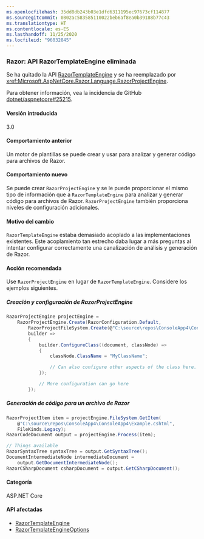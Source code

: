 ```yaml
---
ms.openlocfilehash: 35dd8db243b03e1dfd6311195ec97673cf114877
ms.sourcegitcommit: 0802ac583585110022beb6af8ea0b39188b77c43
ms.translationtype: HT
ms.contentlocale: es-ES
ms.lasthandoff: 11/25/2020
ms.locfileid: "96032845"
---
```

### <a name="razor-razortemplateengine-api-removed"></a>Razor: API RazorTemplateEngine eliminada

Se ha quitado la API [RazorTemplateEngine](/dotnet/api/microsoft.aspnetcore.razor.language.razortemplateengine?view=aspnetcore-2.2) y se ha reemplazado por <xref:Microsoft.AspNetCore.Razor.Language.RazorProjectEngine>.

Para obtener información, vea la incidencia de GitHub [dotnet/aspnetcore#25215](https://github.com/dotnet/aspnetcore/issues/25215).

#### <a name="version-introduced"></a>Versión introducida

3.0

#### <a name="old-behavior"></a>Comportamiento anterior

Un motor de plantillas se puede crear y usar para analizar y generar código para archivos de Razor.

#### <a name="new-behavior"></a>Comportamiento nuevo

Se puede crear `RazorProjectEngine` y se le puede proporcionar el mismo tipo de información que a `RazorTemplateEngine` para analizar y generar código para archivos de Razor. `RazorProjectEngine` también proporciona niveles de configuración adicionales.

#### <a name="reason-for-change"></a>Motivo del cambio

`RazorTemplateEngine` estaba demasiado acoplado a las implementaciones existentes. Este acoplamiento tan estrecho daba lugar a más preguntas al intentar configurar correctamente una canalización de análisis y generación de Razor.

#### <a name="recommended-action"></a>Acción recomendada

Use `RazorProjectEngine` en lugar de `RazorTemplateEngine`. Considere los ejemplos siguientes.

##### <a name="create-and-configure-the-razorprojectengine"></a>Creación y configuración de RazorProjectEngine

```csharp
RazorProjectEngine projectEngine =
    RazorProjectEngine.Create(RazorConfiguration.Default,
        RazorProjectFileSystem.Create(@"C:\source\repos\ConsoleApp4\ConsoleApp4"),
        builder =>
        {
            builder.ConfigureClass((document, classNode) =>
            {
                classNode.ClassName = "MyClassName";

                // Can also configure other aspects of the class here.
            });

            // More configuration can go here
        });
```

##### <a name="generate-code-for-a-razor-file"></a>Generación de código para un archivo de Razor

```csharp
RazorProjectItem item = projectEngine.FileSystem.GetItem(
    @"C:\source\repos\ConsoleApp4\ConsoleApp4\Example.cshtml",
    FileKinds.Legacy);
RazorCodeDocument output = projectEngine.Process(item);

// Things available
RazorSyntaxTree syntaxTree = output.GetSyntaxTree();
DocumentIntermediateNode intermediateDocument =
    output.GetDocumentIntermediateNode();
RazorCSharpDocument csharpDocument = output.GetCSharpDocument();
```

#### <a name="category"></a>Categoría

ASP.NET Core

#### <a name="affected-apis"></a>API afectadas

- [RazorTemplateEngine](/dotnet/api/microsoft.aspnetcore.razor.language.razortemplateengine?view=aspnetcore-2.2)
- [RazorTemplateEngineOptions](/dotnet/api/microsoft.aspnetcore.razor.language.razortemplateengineoptions?view=aspnetcore-2.2)

<!--

#### Affected APIs

- `T:Microsoft.AspNetCore.Razor.Language.RazorTemplateEngine`
- `T:Microsoft.AspNetCore.Razor.Language.RazorTemplateEngineOptions`

-->
